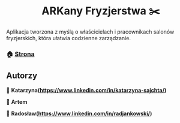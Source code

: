 <h1 align="center">ARKany Fryzjerstwa ✂️</h1>

Aplikacja tworzona z myślą o właścicielach i pracownikach salonów fryzjerskich, która ułatwia codzienne zarządzanie.

### 🏠 [Strona](https://radjan.bsite.net/)

## Autorzy

👩 **Katarzyna(https://www.linkedin.com/in/katarzyna-sajchta/)**

🧑 **Artem**

🧑 **Radosław(https://www.linkedin.com/in/radjankowski/)**
